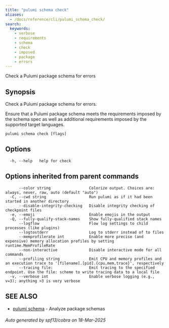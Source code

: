```yaml
---
title: "pulumi schema check"
aliases:
  - /docs/reference/cli/pulumi_schema_check/
search:
  keywords:
    - verbose
    - requirements
    - schema
    - check
    - imposed
    - package
    - errors
---
```


Check a Pulumi package schema for errors

## Synopsis

Check a Pulumi package schema for errors.

Ensure that a Pulumi package schema meets the requirements imposed by the
schema spec as well as additional requirements imposed by the supported
target languages.

```
pulumi schema check [flags]
```

## Options

```
  -h, --help   help for check
```

## Options inherited from parent commands

```
      --color string                 Colorize output. Choices are: always, never, raw, auto (default "auto")
  -C, --cwd string                   Run pulumi as if it had been started in another directory
      --disable-integrity-checking   Disable integrity checking of checkpoint files
  -e, --emoji                        Enable emojis in the output
  -Q, --fully-qualify-stack-names    Show fully-qualified stack names
      --logflow                      Flow log settings to child processes (like plugins)
      --logtostderr                  Log to stderr instead of to files
      --memprofilerate int           Enable more precise (and expensive) memory allocation profiles by setting runtime.MemProfileRate
      --non-interactive              Disable interactive mode for all commands
      --profiling string             Emit CPU and memory profiles and an execution trace to '[filename].[pid].{cpu,mem,trace}', respectively
      --tracing file:                Emit tracing to the specified endpoint. Use the file: scheme to write tracing data to a local file
  -v, --verbose int                  Enable verbose logging (e.g., v=3); anything >3 is very verbose
```

## SEE ALSO

* [pulumi schema](/docs/iac/cli/commands/pulumi_schema/)	 - Analyze package schemas

###### Auto generated by spf13/cobra on 18-Mar-2025
